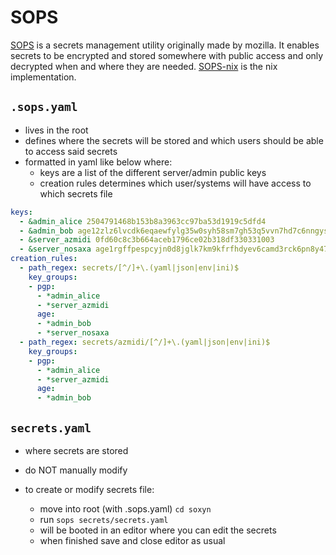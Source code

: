 # SOPS

[SOPS](https://github.com/getsops/sops) is a secrets management utility originally made by mozilla. It enables secrets to be encrypted and stored somewhere with public access and only decrypted when and where they are needed. [SOPS-nix](https://github.com/Mic92/sops-nix) is the nix implementation.

## `.sops.yaml`

- lives in the root
- defines where the secrets will be stored and which users should be able to access said secrets
- formatted in yaml like below where:
  - keys are a list of the different server/admin public keys
  - creation rules determines which user/systems will have access to which secrets file

```yaml
keys:
  - &admin_alice 2504791468b153b8a3963cc97ba53d1919c5dfd4
  - &admin_bob age12zlz6lvcdk6eqaewfylg35w0syh58sm7gh53q5vvn7hd7c6nngyseftjxl
  - &server_azmidi 0fd60c8c3b664aceb1796ce02b318df330331003
  - &server_nosaxa age1rgffpespcyjn0d8jglk7km9kfrfhdyev6camd3rck6pn8y47ze4sug23v3
creation_rules:
  - path_regex: secrets/[^/]+\.(yaml|json|env|ini)$
    key_groups:
    - pgp:
      - *admin_alice
      - *server_azmidi
      age:
      - *admin_bob
      - *server_nosaxa
  - path_regex: secrets/azmidi/[^/]+\.(yaml|json|env|ini)$
    key_groups:
    - pgp:
      - *admin_alice
      - *server_azmidi
      age:
      - *admin_bob
```

## `secrets.yaml`

- where secrets are stored
- do NOT manually modify

- to create or modify secrets file:
  - move into root (with .sops.yaml) `cd soxyn`
  - run `sops secrets/secrets.yaml`
  - will be booted in an editor where you can edit the secrets
  - when finished save and close editor as usual
